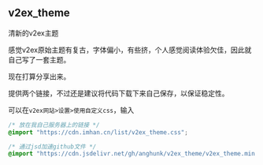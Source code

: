## v2ex_theme
清新的v2ex主题

感觉v2ex原始主题有复古，字体偏小，有些挤，个人感觉阅读体验欠佳，因此就自己写了一套主题。

现在打算分享出来。

提供两个链接，不过还是建议将代码下载下来自己保存，以保证稳定性。

可以在`v2ex网站>设置>使用自定义css`，输入

```css
/* 放在我自己服务器上的链接 */
@import "https://cdn.imhan.cn/list/v2ex_theme.css";

/* 通过jsd加速github文件 */
@import "https://cdn.jsdelivr.net/gh/anghunk/v2ex_theme/v2ex_theme.min.css";
```
